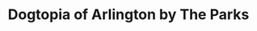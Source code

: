 ---
title: "Dogtopia of Arlington by The Parks"
url: /arlington/dogtopia-of-arlington-by-the-parks/
shop: pet grooming
---